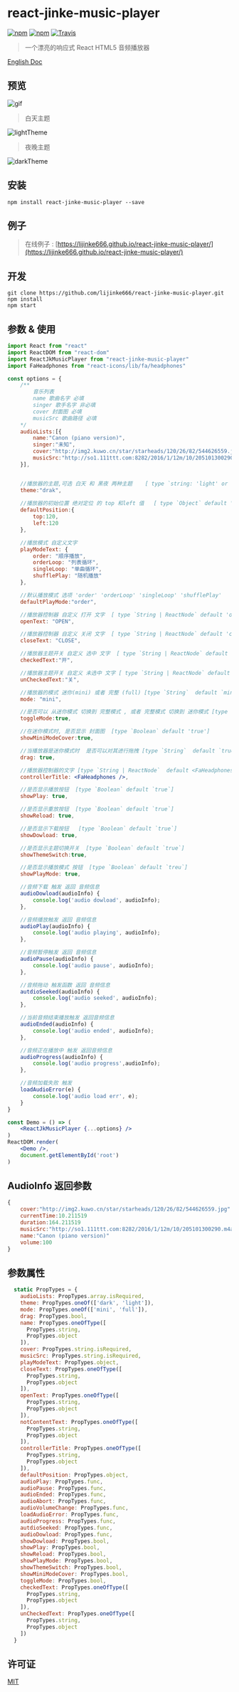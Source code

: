 # react-jinke-music-player
[![npm](https://img.shields.io/npm/dm/localeval.svg)](https://www.npmjs.com/package/react-jinke-music-player)
[![npm](https://img.shields.io/npm/l/express.svg)](https://www.npmjs.com/package/react-jinke-music-player)
[![Travis](https://img.shields.io/travis/rust-lang/rust.svg)](https://www.npmjs.com/package/react-jinke-music-player)
> 一个漂亮的响应式 React HTML5 音频播放器


[English Doc](https://github.com/lijinke666/react-jinke-music-player/blob/master/README.md)
## 预览

![gif](https://github.com/lijinke666/react-jinke-music-player/blob/master/assets/example.gif) <br/>

> 白天主题 <br/>

![lightTheme](https://github.com/lijinke666/react-jinke-music-player/blob/master/assets/light-theme.png)

> 夜晚主题  <br/>

![darkTheme](https://github.com/lijinke666/react-jinke-music-player/blob/master/assets/dark-theme.png)

## 安装
```
npm install react-jinke-music-player --save
```

## 例子
> 在线例子 :  [https://lijinke666.github.io/react-jinke-music-player/](https://lijinke666.github.io/react-jinke-music-player/)


## 开发
```
git clone https://github.com/lijinke666/react-jinke-music-player.git
npm install
npm start
```

## 参数 & 使用

```jsx
import React from "react"
import ReactDOM from "react-dom"
import ReactJkMusicPlayer from "react-jinke-music-player"
import FaHeadphones from "react-icons/lib/fa/headphones"

const options = {
    /**
        音乐列表
        name 歌曲名字 必填
        singer 歌手名字 非必填
        cover 封面图 必填
        musicSrc 歌曲路径 必填
    */
    audioLists:[{
        name:"Canon (piano version)",
        singer:"未知",
        cover:"http://img2.kuwo.cn/star/starheads/120/26/82/544626559.jpg",
        musicSrc:"http://so1.111ttt.com:8282/2016/1/12m/10/205101300290.m4a?tflag=1502850639&pin=13888f2d75f5f6229a8a3e818f09d195&ip=118.116.109.58#.mp3"
    }],


    //播放器的主题,可选 白天 和 黑夜 两种主题    [ type `string: 'light' or 'drak'  ` default 'drak' ]
    theme:"drak",
    
    //播放器的初始位置 绝对定位 的 top 和left 值   [ type `Object` default '{top:0,left:0}' ]
    defaultPosition:{
        top:120,
        left:120
    },

    //播放模式 自定义文字
    playModeText: {
        order: "顺序播放",
        orderLoop: "列表循环",
        singleLoop: "单曲循环",
        shufflePlay: "随机播放"
    },

    //默认播放模式 选项 'order' 'orderLoop' 'singleLoop' 'shufflePlay'
    defaultPlayMode:"order",

    //播放器控制器 自定义 打开 文字  [ type `String | ReactNode` default 'open']
    openText: "OPEN",

    //播放器控制器 自定义 关闭 文字  [ type `String | ReactNode` default 'close']
    closeText: "CLOSE",

    //播放器主题开关 自定义 选中 文字  [ type `String | ReactNode` default '-']
    checkedText:"开",

    //播放器主题开关 自定义 未选中 文字 [ type `String | ReactNode` default '-']
    unCheckedText:"关",

    //播放器的模式 迷你(mini) 或者 完整 (full) [type `String`  default `mini`]  
    mode: "mini",

    //是否可以 从迷你模式 切换到 完整模式 , 或者 完整模式 切换到 迷你模式 [type `String` default 'true']
    toggleMode:true,

    //在迷你模式时, 是否显示 封面图  [type `Boolean` default 'true']
    showMiniModeCover:true,

    //当播放器是迷你模式时  是否可以对其进行拖拽 [type `String`  default `true`]
    drag: true,

    //播放器控制器的文字 [type `String | ReactNode`  default <FaHeadphones/>]
    controllerTitle: <FaHeadphones />,

    //是否显示播放按钮  [type `Boolean` default `true`]
    showPlay: true,

    //是否显示重放按钮  [type `Boolean` default `true`]
    showReload: true,

    //是否显示下载按钮   [type `Boolean` default `true`]
    showDowload: true,

    //是否显示主题切换开关  [type `Boolean` default `true`]
    showThemeSwitch:true,

    //是否显示播放模式 按钮  [type `Boolean` default `treu`]
    showPlayMode: true,

    //音频下载 触发 返回 音频信息
    audioDowload(audioInfo) {
        console.log('audio dowload', audioInfo);
    },

    //音频播放触发 返回 音频信息
    audioPlay(audioInfo) {
        console.log('audio playing', audioInfo);
    },

    //音频暂停触发 返回 音频信息
    audioPause(audioInfo) {
        console.log('audio pause', audioInfo);
    },

    //音频拖动 触发函数 返回 音频信息
    autdioSeeked(audioInfo) {
        console.log('audio seeked', audioInfo);
    },

    //当前音频结束播放触发 返回音频信息
    audioEnded(audioInfo) {
        console.log('audio ended', audioInfo);
    },

    //音频正在播放中 触发 返回音频信息
    audioProgress(audioInfo) {
        console.log('audio progress',audioInfo);
    },

    //音频加载失败 触发
    loadAudioError(e) {
        console.log('audio load err', e);
    }
}

const Demo = () => (
    <ReactJkMusicPlayer {...options} />
)
ReactDOM.render(
    <Demo />,
    document.getElementById('root')
)


```

## AudioInfo 返回参数
```js
{
    cover:"http://img2.kuwo.cn/star/starheads/120/26/82/544626559.jpg"   //封面图
    currentTime:10.211519                                                //当前播放时长
    duration:164.211519                                                  //歌曲总时长
    musicSrc:"http://so1.111ttt.com:8282/2016/1/12m/10/205101300290.m4a?  tflag=1502850639pin=13888f2d75f5f6229a8a3e818f09d195&ip=118.116.109.58#.mp3" //歌曲链接
    name:"Canon (piano version)"                                                //歌曲名
    volume:100                                                                  //当前音量
}
```

## 参数属性

```jsx
  static PropTypes = {
    audioLists: PropTypes.array.isRequired,
    theme: PropTypes.oneOf(['dark', 'light']),
    mode: PropTypes.oneOf(['mini', 'full']),
    drag: PropTypes.bool,
    name: PropTypes.oneOfType([
      PropTypes.string,
      PropTypes.object
    ]),
    cover: PropTypes.string.isRequired,
    musicSrc: PropTypes.string.isRequired,
    playModeText: PropTypes.object,
    closeText: PropTypes.oneOfType([
      PropTypes.string,
      PropTypes.object
    ]),
    openText: PropTypes.oneOfType([
      PropTypes.string,
      PropTypes.object
    ]),
    notContentText: PropTypes.oneOfType([
      PropTypes.string,
      PropTypes.object
    ]),
    controllerTitle: PropTypes.oneOfType([
      PropTypes.string,
      PropTypes.object
    ]),
    defaultPosition: PropTypes.object,
    audioPlay: PropTypes.func,
    audioPause: PropTypes.func,
    audioEnded: PropTypes.func,
    audioAbort: PropTypes.func,
    audioVolumeChange: PropTypes.func,
    loadAudioError: PropTypes.func,
    audioProgress: PropTypes.func,
    autdioSeeked: PropTypes.func,
    audioDowload: PropTypes.func,
    showDowload: PropTypes.bool,
    showPlay: PropTypes.bool,
    showReload: PropTypes.bool,
    showPlayMode: PropTypes.bool,
    showThemeSwitch: PropTypes.bool,
    showMiniModeCover: PropTypes.bool,
    toggleMode: PropTypes.bool,
    checkedText: PropTypes.oneOfType([
      PropTypes.string,
      PropTypes.object
    ]),
    unCheckedText: PropTypes.oneOfType([
      PropTypes.string,
      PropTypes.object
    ])
  }
```


## 许可证
[MIT](https://github.com/lijinke666/react-jinke-music-player/blob/master/LICENCE)
